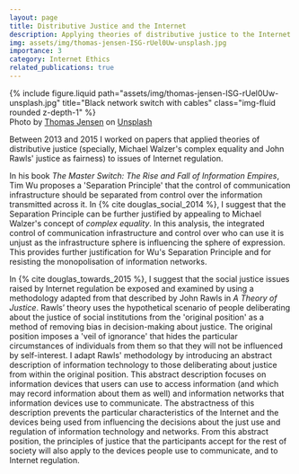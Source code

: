 ```yaml
---
layout: page
title: Distributive Justice and the Internet
description: Applying theories of distributive justice to the Internet
img: assets/img/thomas-jensen-ISG-rUel0Uw-unsplash.jpg
importance: 3
category: Internet Ethics
related_publications: true
---
```


<div class="row">
    <div class="col-sm mt-3 mt-md-0">
        {% include figure.liquid path="assets/img/thomas-jensen-ISG-rUel0Uw-unsplash.jpg" title="Black network switch with cables" class="img-fluid rounded z-depth-1" %}
    </div>
</div>
<div class="caption">
    Photo by <a href="https://unsplash.com/@thomasjsn?utm_content=creditCopyText&utm_medium=referral&utm_source=unsplash">Thomas Jensen</a> on <a href="https://unsplash.com/photos/black-network-switch-with-cables-ISG-rUel0Uw?utm_content=creditCopyText&utm_medium=referral&utm_source=unsplash">Unsplash</a>
</div>

Between 2013 and 2015 I worked on papers that applied theories of distributive justice (specially, Michael Walzer's complex equality and John Rawls' justice as fairness) to issues of Internet regulation.

In his book _The Master Switch: The Rise and Fall of Information Empires_, Tim Wu proposes a 'Separation Principle' that the control of communication infrastructure should be separated from control over the information transmitted across it. In {% cite douglas_social_2014 %}, I suggest that the Separation Principle can be further justified by appealing to Michael Walzer's concept of _complex equality_. In this analysis, the integrated control of communication infrastructure and control over who can use it is unjust as the infrastructure sphere is influencing the sphere of expression. This provides further justification for Wu's Separation Principle and for resisting the monopolisation of information networks.

In {% cite douglas_towards_2015 %}, I suggest that the social justice issues raised by Internet regulation be exposed and examined by using a methodology adapted from that described by John Rawls in _A Theory of Justice_. Rawls’ theory uses the hypothetical scenario of people deliberating about the justice of social institutions from the 'original position' as a method of removing bias in decision-making about justice. The original position imposes a 'veil of ignorance' that hides the particular circumstances of individuals from them so that they will not be influenced by self-interest. I adapt Rawls' methodology by introducing an abstract description of information technology to those deliberating about justice from within the original position. This abstract description focuses on information devices that users can use to access information (and which may record information about them as well) and information networks that information devices use to communicate. The abstractness of this description prevents the particular characteristics of the Internet and the devices being used from influencing the decisions about the just use and regulation of information technology and networks. From this abstract position, the principles of justice that the participants accept for the rest of society will also apply to the devices people use to communicate, and to Internet regulation.
